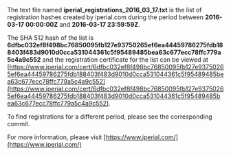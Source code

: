 The text file named **iperial_registrations_2016_03_17.txt** is the list of registration hashes created by iperial.com during the period between **2016-03-17 00:00:00Z** and **2016-03-17 23:59:59Z**.

The SHA 512 hash of the list is **6dfbc032ef8f498bc76850095fb127e93750265ef6ea44459786275fdb188403f483d9010d0cca531044361c5f95489485bea63c677ecc78ffc779a5c4a9c552** and the registration certificate for the list can be viewed at [https://www.iperial.com/cert/6dfbc032ef8f498bc76850095fb127e93750265ef6ea44459786275fdb188403f483d9010d0cca531044361c5f95489485bea63c677ecc78ffc779a5c4a9c552](https://www.iperial.com/cert/6dfbc032ef8f498bc76850095fb127e93750265ef6ea44459786275fdb188403f483d9010d0cca531044361c5f95489485bea63c677ecc78ffc779a5c4a9c552).

To find registrations for a different period, please see the corresponding commit.

For more information, please visit [https://www.iperial.com/](https://www.iperial.com/)
